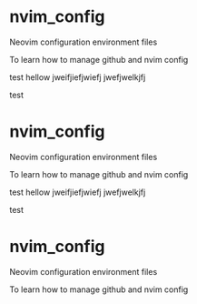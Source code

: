 # nvim_config

Neovim configuration environment files

To learn how to manage github and nvim config

test
hellow
jweifjiefjwiefj
jwefjwelkjfj

test


# nvim_config

Neovim configuration environment files

To learn how to manage github and nvim config

test
hellow
jweifjiefjwiefj
jwefjwelkjfj

test


# nvim_config

Neovim configuration environment files

To learn how to manage github and nvim config

